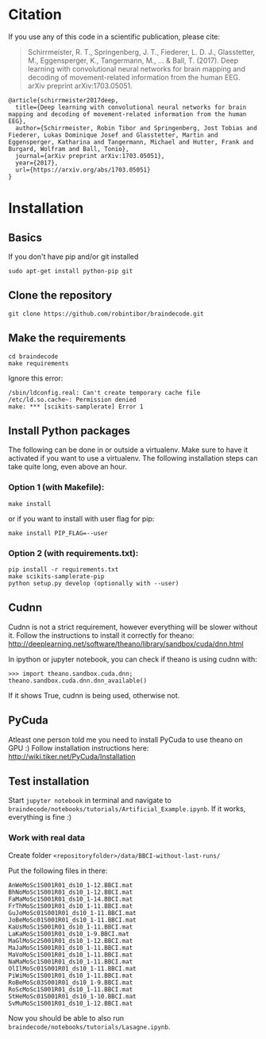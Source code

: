 # Citation
If you use any of this code in a scientific publication, please cite:

>  Schirrmeister, R. T., Springenberg, J. T., Fiederer, L. D. J., Glasstetter, M., Eggensperger, K., Tangermann, M., ... & Ball, T. (2017). Deep learning with convolutional neural networks for brain mapping and decoding of movement-related information from the human EEG. arXiv preprint arXiv:1703.05051.

```
@article{schirrmeister2017deep,
  title={Deep learning with convolutional neural networks for brain mapping and decoding of movement-related information from the human EEG},
  author={Schirrmeister, Robin Tibor and Springenberg, Jost Tobias and Fiederer, Lukas Dominique Josef and Glasstetter, Martin and Eggensperger, Katharina and Tangermann, Michael and Hutter, Frank and Burgard, Wolfram and Ball, Tonio},
  journal={arXiv preprint arXiv:1703.05051},
  year={2017},
  url={https://arxiv.org/abs/1703.05051}
}
```

# Installation

## Basics
If you don't have pip and/or git installed
```
sudo apt-get install python-pip git
```

## Clone the repository
```
git clone https://github.com/robintibor/braindecode.git
```

## Make the requirements

```
cd braindecode
make requirements
```

Ignore this error:
```
/sbin/ldconfig.real: Can't create temporary cache file /etc/ld.so.cache~: Permission denied
make: *** [scikits-samplerate] Error 1
```

## Install Python packages

The following can be done in or outside a virtualenv. Make sure to have it activated if you want to use a virtualenv. The following installation steps can take quite long, even above an hour.


### Option 1 (with Makefile):
```
make install
```

or if you want to install with user flag for pip:


```
make install PIP_FLAG=--user
```

### Option 2 (with requirements.txt):

```
pip install -r requirements.txt
make scikits-samplerate-pip
python setup.py develop (optionally with --user)

```

## Cudnn

Cudnn is not a strict requirement, however everything will be slower without it.
Follow the instructions to install it correctly for theano:
http://deeplearning.net/software/theano/library/sandbox/cuda/dnn.html

In ipython or jupyter notebook, you can check if theano is using cudnn with:

```
>>> import theano.sandbox.cuda.dnn; theano.sandbox.cuda.dnn.dnn_available()
```
If it shows True, cudnn is being used, otherwise not.

## PyCuda

Atleast one person told me you need to install PyCuda to use theano on GPU :) Follow installation instructions here:
http://wiki.tiker.net/PyCuda/Installation

## Test installation

Start ```jupyter notebook``` in terminal and navigate to ```braindecode/notebooks/tutorials/Artificial_Example.ipynb```. If it works, everything is fine :)


### Work with real data

Create folder ```<repositoryfolder>/data/BBCI-without-last-runs/```

Put the following files in there:

```
AnWeMoSc1S001R01_ds10_1-12.BBCI.mat
BhNoMoSc1S001R01_ds10_1-12.BBCI.mat
FaMaMoSc1S001R01_ds10_1-14.BBCI.mat
FrThMoSc1S001R01_ds10_1-11.BBCI.mat
GuJoMoSc01S001R01_ds10_1-11.BBCI.mat
JoBeMoSc01S001R01_ds10_1-11.BBCI.mat
KaUsMoSc1S001R01_ds10_1-11.BBCI.mat
LaKaMoSc1S001R01_ds10_1-9.BBCI.mat
MaGlMoSc2S001R01_ds10_1-12.BBCI.mat
MaJaMoSc1S001R01_ds10_1-11.BBCI.mat
MaVoMoSc1S001R01_ds10_1-11.BBCI.mat
NaMaMoSc1S001R01_ds10_1-11.BBCI.mat
OlIlMoSc01S001R01_ds10_1-11.BBCI.mat
PiWiMoSc1S001R01_ds10_1-11.BBCI.mat
RoBeMoSc03S001R01_ds10_1-9.BBCI.mat
RoScMoSc1S001R01_ds10_1-11.BBCI.mat
StHeMoSc01S001R01_ds10_1-10.BBCI.mat
SvMuMoSc1S001R01_ds10_1-12.BBCI.mat
```

Now you should be able to also run ```braindecode/notebooks/tutorials/Lasagne.ipynb```.

